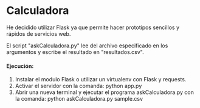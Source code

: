 ﻿# Calculadora
He decidido utilizar Flask ya que permite hacer prototipos sencillos y rápidos de servicios web. 

El script "askCalculadora.py" lee del archivo especificado en los argumentos y escribe el resultado en "resultados.csv".

#### Ejecución:
1. Instalar el modulo Flask o utilizar un virtualenv con Flask y requests.
2. Activar el servidor con la comanda: python app.py
3. Abrir una nueva terminal y ejecutar el programa askCalculadora.py con la comanda: python askCalculadora.py sample.csv
